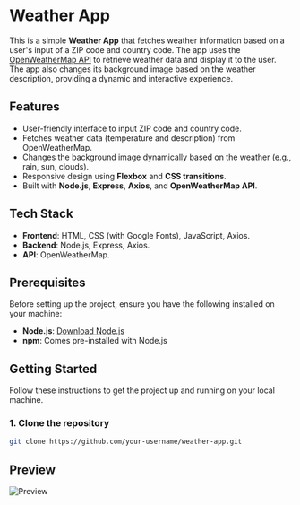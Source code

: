 # Weather App

This is a simple **Weather App** that fetches weather information based on a user's input of a ZIP code and country code. The app uses the [OpenWeatherMap API](https://openweathermap.org/api) to retrieve weather data and display it to the user. The app also changes its background image based on the weather description, providing a dynamic and interactive experience.

## Features

- User-friendly interface to input ZIP code and country code.
- Fetches weather data (temperature and description) from OpenWeatherMap.
- Changes the background image dynamically based on the weather (e.g., rain, sun, clouds).
- Responsive design using **Flexbox** and **CSS transitions**.
- Built with **Node.js**, **Express**, **Axios**, and **OpenWeatherMap API**.

## Tech Stack

- **Frontend**: HTML, CSS (with Google Fonts), JavaScript, Axios.
- **Backend**: Node.js, Express, Axios.
- **API**: OpenWeatherMap.

## Prerequisites

Before setting up the project, ensure you have the following installed on your machine:

- **Node.js**: [Download Node.js](https://nodejs.org/)
- **npm**: Comes pre-installed with Node.js

## Getting Started

Follow these instructions to get the project up and running on your local machine.

### 1. Clone the repository

```bash
git clone https://github.com/your-username/weather-app.git
```

## Preview

![Preview](<Screenshot 2024-09-17 at 7.55.12 PM.png>)
